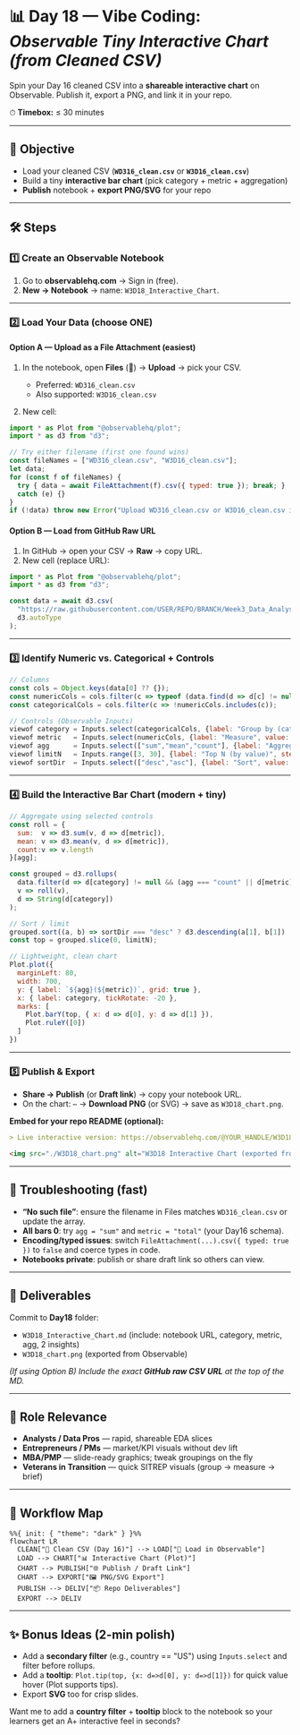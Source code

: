 # 📊 Day 18 — Vibe Coding: *Observable Tiny Interactive Chart (from Cleaned CSV)*

Spin your Day 16 cleaned CSV into a **shareable interactive chart** on Observable.
Publish it, export a PNG, and link it in your repo.

⏱ **Timebox:** ≤ 30 minutes

---

## 🌟 Objective

* Load your cleaned CSV (**`WD316_clean.csv`** or **`W3D16_clean.csv`**)
* Build a tiny **interactive bar chart** (pick category + metric + aggregation)
* **Publish** notebook + **export PNG/SVG** for your repo

---

## 🛠 Steps

### 1️⃣ Create an Observable Notebook

1. Go to **observablehq.com** → Sign in (free).
2. **New → Notebook** → name: `W3D18_Interactive_Chart`.

---

### 2️⃣ Load Your Data (choose ONE)

#### Option A — Upload as a File Attachment (easiest)

1. In the notebook, open **Files** (📎) → **Upload** → pick your CSV.

   * Preferred: `WD316_clean.csv`
   * Also supported: `W3D16_clean.csv`
2. New cell:

```js
import * as Plot from "@observablehq/plot";
import * as d3 from "d3";

// Try either filename (first one found wins)
const fileNames = ["WD316_clean.csv", "W3D16_clean.csv"];
let data;
for (const f of fileNames) {
  try { data = await FileAttachment(f).csv({ typed: true }); break; }
  catch (e) {}
}
if (!data) throw new Error("Upload WD316_clean.csv or W3D16_clean.csv in the Files panel.");
```

#### Option B — Load from GitHub Raw URL

1. In GitHub → open your CSV → **Raw** → copy URL.
2. New cell (replace URL):

```js
import * as Plot from "@observablehq/plot";
import * as d3 from "d3";

const data = await d3.csv(
  "https://raw.githubusercontent.com/USER/REPO/BRANCH/Week3_Data_Analysis_Agents/Day16/WD316_clean.csv",
  d3.autoType
);
```

---

### 3️⃣ Identify Numeric vs. Categorical + Controls

```js
// Columns
const cols = Object.keys(data[0] ?? {});
const numericCols = cols.filter(c => typeof (data.find(d => d[c] != null)?.[c]) === "number");
const categoricalCols = cols.filter(c => !numericCols.includes(c));

// Controls (Observable Inputs)
viewof category = Inputs.select(categoricalCols, {label: "Group by (category)", value: "segment"});
viewof metric   = Inputs.select(numericCols, {label: "Measure", value: "total"});
viewof agg      = Inputs.select(["sum","mean","count"], {label: "Aggregation", value: "sum"});
viewof limitN   = Inputs.range([3, 30], {label: "Top N (by value)", step: 1, value: 10});
viewof sortDir  = Inputs.select(["desc","asc"], {label: "Sort", value: "desc"});
```

---

### 4️⃣ Build the Interactive Bar Chart (modern + tiny)

```js
// Aggregate using selected controls
const roll = {
  sum:  v => d3.sum(v, d => d[metric]),
  mean: v => d3.mean(v, d => d[metric]),
  count:v => v.length
}[agg];

const grouped = d3.rollups(
  data.filter(d => d[category] != null && (agg === "count" || d[metric] != null)),
  v => roll(v),
  d => String(d[category])
);

// Sort / limit
grouped.sort((a, b) => sortDir === "desc" ? d3.descending(a[1], b[1]) : d3.ascending(a[1], b[1]));
const top = grouped.slice(0, limitN);

// Lightweight, clean chart
Plot.plot({
  marginLeft: 80,
  width: 700,
  y: { label: `${agg}(${metric})`, grid: true },
  x: { label: category, tickRotate: -20 },
  marks: [
    Plot.barY(top, { x: d => d[0], y: d => d[1] }),
    Plot.ruleY([0])
  ]
})
```

---

### 5️⃣ Publish & Export

* **Share → Publish** (or **Draft link**) → copy your notebook URL.
* On the chart: `⋯` → **Download PNG** (or SVG) → save as `W3D18_chart.png`.

**Embed for your repo README (optional):**

```md
> Live interactive version: https://observablehq.com/@YOUR_HANDLE/W3D18_Interactive_Chart

<img src="./W3D18_chart.png" alt="W3D18 Interactive Chart (exported from Observable)" width="720" />
```

---

## 🔧 Troubleshooting (fast)

* **“No such file”**: ensure the filename in Files matches `WD316_clean.csv` or update the array.
* **All bars 0**: try `agg = "sum"` and `metric = "total"` (your Day16 schema).
* **Encoding/typed issues**: switch `FileAttachment(...).csv({ typed: true })` to `false` and coerce types in code.
* **Notebooks private**: publish or share draft link so others can view.

---

## 📂 Deliverables

Commit to **Day18** folder:

* `W3D18_Interactive_Chart.md` (include: notebook URL, category, metric, agg, 2 insights)
* `W3D18_chart.png` (exported from Observable)

*(If using Option B) Include the exact **GitHub raw CSV URL** at the top of the MD.*

---

## 🎯 Role Relevance

* **Analysts / Data Pros** — rapid, shareable EDA slices
* **Entrepreneurs / PMs** — market/KPI visuals without dev lift
* **MBA/PMP** — slide-ready graphics; tweak groupings on the fly
* **Veterans in Transition** — quick SITREP visuals (group → measure → brief)

---

## 🔗 Workflow Map

```mermaid
%%{ init: { "theme": "dark" } }%%
flowchart LR
  CLEAN["🧽 Clean CSV (Day 16)"] --> LOAD["📎 Load in Observable"]
  LOAD --> CHART["📊 Interactive Chart (Plot)"]
  CHART --> PUBLISH["🌐 Publish / Draft Link"]
  CHART --> EXPORT["🖼 PNG/SVG Export"]
  PUBLISH --> DELIV["📦 Repo Deliverables"]
  EXPORT --> DELIV
```

---

## ✨ Bonus Ideas (2-min polish)

* Add a **secondary filter** (e.g., country == "US") using `Inputs.select` and filter before rollups.
* Add a **tooltip**: `Plot.tip(top, {x: d=>d[0], y: d=>d[1]})` for quick value hover (Plot supports tips).
* Export **SVG** too for crisp slides.

Want me to add a **country filter** + **tooltip** block to the notebook so your learners get an A+ interactive feel in seconds?
